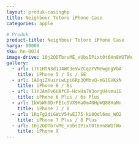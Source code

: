 ```yaml
---
layout: produk-casinghp
title: Neighbour Totoro iPhone Case
categories: apple

# Produk
product-title: Neighbour Totoro iPhone Case
harga: 90000
sku: hn-0074
image-drive: 10j2ODTbrvME_xUbsIPixt0t6Hn8WOTWx
gallery:
  - url: 17t1HtN3d1J4Wt3eVwZCqzYVMewgngVbA
    title: iPhone 5 / 5s / SE
  - url: 1ABqiZKuiriwLpi6Rp3OMbvQ-mG1GVKxN
    title: iPhone 6 / 6s
  - url: 11YJAmTv6UAfCB-HcxHa7W3orgU4vmu1G
    title: iPhone 6 Plus / 6s Plus
  - url: 1kWbWh0DrFEtcSVX9Ha0m4NHpWQ88HaNn
    title: iPhone 7 / 8
  - url: 1RqFg2diGWcV54wEJ75-ki8Qdl6mo_WQ2
    title: iPhone 7 Plus / 8 Plus
  - url: 10j2ODTbrvME_xUbsIPixt0t6Hn8WOTWx
    title: iPhone X
---
```

